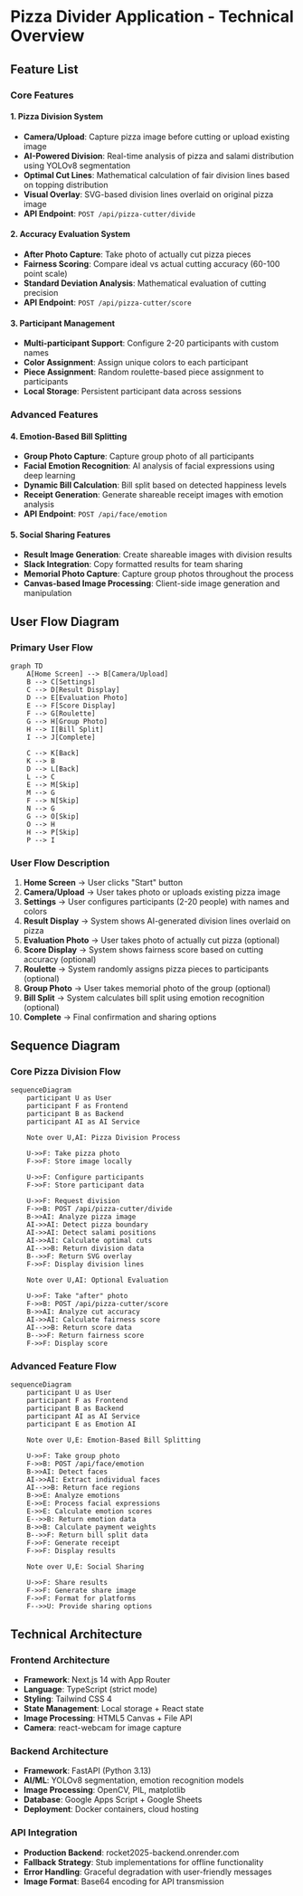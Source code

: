 # Pizza Divider Application - Technical Overview

## Feature List

### Core Features

#### 1. Pizza Division System
- **Camera/Upload**: Capture pizza image before cutting or upload existing image
- **AI-Powered Division**: Real-time analysis of pizza and salami distribution using YOLOv8 segmentation
- **Optimal Cut Lines**: Mathematical calculation of fair division lines based on topping distribution
- **Visual Overlay**: SVG-based division lines overlaid on original pizza image
- **API Endpoint**: `POST /api/pizza-cutter/divide`

#### 2. Accuracy Evaluation System
- **After Photo Capture**: Take photo of actually cut pizza pieces
- **Fairness Scoring**: Compare ideal vs actual cutting accuracy (60-100 point scale)
- **Standard Deviation Analysis**: Mathematical evaluation of cutting precision
- **API Endpoint**: `POST /api/pizza-cutter/score`

#### 3. Participant Management
- **Multi-participant Support**: Configure 2-20 participants with custom names
- **Color Assignment**: Assign unique colors to each participant
- **Piece Assignment**: Random roulette-based piece assignment to participants
- **Local Storage**: Persistent participant data across sessions

### Advanced Features

#### 4. Emotion-Based Bill Splitting
- **Group Photo Capture**: Capture group photo of all participants
- **Facial Emotion Recognition**: AI analysis of facial expressions using deep learning
- **Dynamic Bill Calculation**: Bill split based on detected happiness levels
- **Receipt Generation**: Generate shareable receipt images with emotion analysis
- **API Endpoint**: `POST /api/face/emotion`

#### 5. Social Sharing Features
- **Result Image Generation**: Create shareable images with division results
- **Slack Integration**: Copy formatted results for team sharing
- **Memorial Photo Capture**: Capture group photos throughout the process
- **Canvas-based Image Processing**: Client-side image generation and manipulation

## User Flow Diagram

### Primary User Flow

```mermaid
graph TD
    A[Home Screen] --> B[Camera/Upload]
    B --> C[Settings]
    C --> D[Result Display]
    D --> E[Evaluation Photo]
    E --> F[Score Display]
    F --> G[Roulette]
    G --> H[Group Photo]
    H --> I[Bill Split]
    I --> J[Complete]
    
    C --> K[Back]
    K --> B
    D --> L[Back]
    L --> C
    E --> M[Skip]
    M --> G
    F --> N[Skip]
    N --> G
    G --> O[Skip]
    O --> H
    H --> P[Skip]
    P --> I
```

### User Flow Description

1. **Home Screen** → User clicks "Start" button
2. **Camera/Upload** → User takes photo or uploads existing pizza image
3. **Settings** → User configures participants (2-20 people) with names and colors
4. **Result Display** → System shows AI-generated division lines overlaid on pizza
5. **Evaluation Photo** → User takes photo of actually cut pizza (optional)
6. **Score Display** → System shows fairness score based on cutting accuracy (optional)
7. **Roulette** → System randomly assigns pizza pieces to participants (optional)
8. **Group Photo** → User takes memorial photo of the group (optional)
9. **Bill Split** → System calculates bill split using emotion recognition (optional)
10. **Complete** → Final confirmation and sharing options

## Sequence Diagram

### Core Pizza Division Flow

```mermaid
sequenceDiagram
    participant U as User
    participant F as Frontend
    participant B as Backend
    participant AI as AI Service

    Note over U,AI: Pizza Division Process
    
    U->>F: Take pizza photo
    F->>F: Store image locally
    
    U->>F: Configure participants
    F->>F: Store participant data
    
    U->>F: Request division
    F->>B: POST /api/pizza-cutter/divide
    B->>AI: Analyze pizza image
    AI->>AI: Detect pizza boundary
    AI->>AI: Detect salami positions
    AI->>AI: Calculate optimal cuts
    AI-->>B: Return division data
    B-->>F: Return SVG overlay
    F->>F: Display division lines
    
    Note over U,AI: Optional Evaluation
    
    U->>F: Take "after" photo
    F->>B: POST /api/pizza-cutter/score
    B->>AI: Analyze cut accuracy
    AI->>AI: Calculate fairness score
    AI-->>B: Return score data
    B-->>F: Return fairness score
    F->>F: Display score
```

### Advanced Feature Flow

```mermaid
sequenceDiagram
    participant U as User
    participant F as Frontend
    participant B as Backend
    participant AI as AI Service
    participant E as Emotion AI

    Note over U,E: Emotion-Based Bill Splitting
    
    U->>F: Take group photo
    F->>B: POST /api/face/emotion
    B->>AI: Detect faces
    AI->>AI: Extract individual faces
    AI-->>B: Return face regions
    B->>E: Analyze emotions
    E->>E: Process facial expressions
    E->>E: Calculate emotion scores
    E-->>B: Return emotion data
    B->>B: Calculate payment weights
    B-->>F: Return bill split data
    F->>F: Generate receipt
    F->>F: Display results
    
    Note over U,E: Social Sharing
    
    U->>F: Share results
    F->>F: Generate share image
    F->>F: Format for platforms
    F-->>U: Provide sharing options
```

## Technical Architecture

### Frontend Architecture
- **Framework**: Next.js 14 with App Router
- **Language**: TypeScript (strict mode)
- **Styling**: Tailwind CSS 4
- **State Management**: Local storage + React state
- **Image Processing**: HTML5 Canvas + File API
- **Camera**: react-webcam for image capture

### Backend Architecture
- **Framework**: FastAPI (Python 3.13)
- **AI/ML**: YOLOv8 segmentation, emotion recognition models
- **Image Processing**: OpenCV, PIL, matplotlib
- **Database**: Google Apps Script + Google Sheets
- **Deployment**: Docker containers, cloud hosting

### API Integration
- **Production Backend**: rocket2025-backend.onrender.com
- **Fallback Strategy**: Stub implementations for offline functionality
- **Error Handling**: Graceful degradation with user-friendly messages
- **Image Format**: Base64 encoding for API transmission